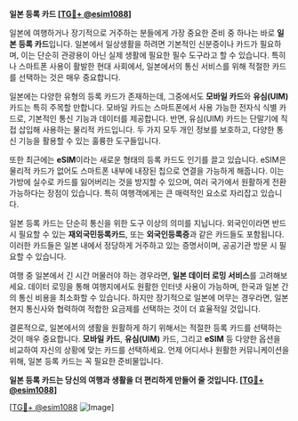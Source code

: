 **일본 등록 카드 [[TG💪+ @esim1088](https://t.me/s/esim1088)]**

일본에 여행하거나 장기적으로 거주하는 분들에게 가장 중요한 준비 중 하나는 바로 **일본 등록 카드**입니다. 일본에서 일상생활을 하려면 기본적인 신분증이나 카드가 필요하며, 이는 단순히 관광용이 아닌 실제 생활에 필요한 필수 도구라고 할 수 있습니다. 특히나 스마트폰 사용이 활발한 현대 사회에서, 일본에서의 통신 서비스를 위해 적절한 카드를 선택하는 것은 매우 중요합니다.

일본에는 다양한 유형의 등록 카드가 존재하는데, 그중에서도 **모바일 카드**와 **유심(UIM)** 카드는 특히 주목할 만합니다. 모바일 카드는 스마트폰에서 사용 가능한 전자식 식별 카드로, 기본적인 통신 기능과 데이터를 제공합니다. 반면, 유심(UIM) 카드는 단말기에 직접 삽입해 사용하는 물리적 카드입니다. 두 가지 모두 개인 정보를 보호하고, 다양한 통신 기능을 활용할 수 있는 훌륭한 도구들입니다.

또한 최근에는 **eSIM**이라는 새로운 형태의 등록 카드도 인기를 끌고 있습니다. eSIM은 물리적 카드가 없어도 스마트폰 내부에 내장된 칩으로 연결을 가능하게 해줍니다. 이는 가방에 실수로 카드를 잃어버리는 것을 방지할 수 있으며, 여러 국가에서 원활하게 전환 가능하다는 장점이 있습니다. 특히 여행객에게는 큰 매력적인 요소로 자리잡고 있습니다.

일본 등록 카드는 단순히 통신을 위한 도구 이상의 의미를 지닙니다. 외국인이라면 반드시 필요할 수 있는 **재외국민등록카드**, 또는 **외국인등록증**과 같은 카드들도 포함됩니다. 이러한 카드들은 일본 내에서 정당하게 거주하고 있는 증명서이며, 공공기관 방문 시 필요할 수 있습니다.

여행 중 일본에서 긴 시간 머물러야 하는 경우라면, **일본 데이터 로밍 서비스**를 고려해보세요. 데이터 로밍을 통해 여행지에서도 원활한 인터넷 사용이 가능하며, 한국과 일본 간의 통신 비용을 최소화할 수 있습니다. 하지만 장기적으로 일본에 머무는 경우라면, 일본 현지 통신사와 협력하여 적합한 요금제를 선택하는 것이 더 효율적일 것입니다.

결론적으로, 일본에서의 생활을 원활하게 하기 위해서는 적절한 등록 카드를 선택하는 것이 매우 중요합니다. **모바일 카드**, **유심(UIM)** 카드, 그리고 **eSIM** 등 다양한 옵션을 비교하여 자신의 상황에 맞는 카드를 선택하세요. 언제 어디서나 원활한 커뮤니케이션을 위해, 일본 등록 카드는 꼭 필요한 준비물입니다.

**일본 등록 카드는 당신의 여행과 생활을 더 편리하게 만들어 줄 것입니다. [[TG💪+ @esim1088](https://t.me/s/esim1088)]**

[[TG💪+ @esim1088](https://t.me/s/esim1088) ![Image](https://i.postimg.cc/Y0z9fWf4/image.png)]